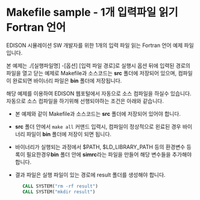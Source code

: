 # Makefile sample - 1개 입력파일 읽기 Fortran 언어

EDISON 시뮬레이션 SW 개발자를 위한 1개의 입력 파일 읽는 Fortran 언어 예제 파일입니다.

본 예제는 ./[실행파일명] -[옵션] [입력 파일 경로]로 실행시 옵션 뒤에 입력된 경로의 파일을 열고 닫는 예제로 Makefile과 소스코드는  **src** 폴더에 저장되어 있으며, 컴파일이 완료되면 바이너리 파일은 **bin** 폴더에 저장됩니다.

해당 예제를 이용하여 EDISON 웹포털에서 자동으로 소스 컴파일을 하실수 있습니다. 자동으로 소스 컴파일을 하기위해 선행되야하는 조건은 아래와 같습니다.

- 본 예제와 같이 Makefile과 소스코드는 **src** 폴더에 저장되어 있어야 합니다. 

- **src** 폴더 안에서 ```make all``` 커맨드 입력시, 컴파일이 정상적으로 왼료된 경우 바이너리 파일이 **bin** 폴더에 저장이 되면 됩니다.

- 바이너리가 실행되는 과정에서 $PATH, $LD_LIBRARY_PATH 등의 환경변수 등록이 필요한경우**bin** 폴더 안에 **simrc**라는 파일을 만들어 해당 변수들을 추가해야 합니다. 

- 결과 파일은 실행 파일이 있는 경로에 result 폴더를 생성해야 합니다.

```fortran
      CALL SYSTEM("rm -rf result")
      CALL SYSTEM("mkdir result")
```
